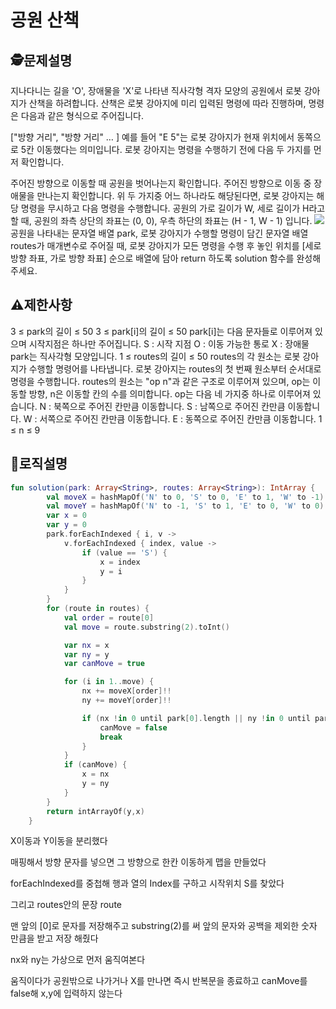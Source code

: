 공원 산책
=
## 🕵️문제설명
지나다니는 길을 'O', 장애물을 'X'로 나타낸 직사각형 격자 모양의 공원에서 로봇 강아지가 산책을 하려합니다. 산책은 로봇 강아지에 미리 입력된 명령에 따라 진행하며, 명령은 다음과 같은 형식으로 주어집니다.

["방향 거리", "방향 거리" … ]
예를 들어 "E 5"는 로봇 강아지가 현재 위치에서 동쪽으로 5칸 이동했다는 의미입니다. 로봇 강아지는 명령을 수행하기 전에 다음 두 가지를 먼저 확인합니다.

주어진 방향으로 이동할 때 공원을 벗어나는지 확인합니다.
주어진 방향으로 이동 중 장애물을 만나는지 확인합니다.
위 두 가지중 어느 하나라도 해당된다면, 로봇 강아지는 해당 명령을 무시하고 다음 명령을 수행합니다.
공원의 가로 길이가 W, 세로 길이가 H라고 할 때, 공원의 좌측 상단의 좌표는 (0, 0), 우측 하단의 좌표는 (H - 1, W - 1) 입니다.
![](https://velog.velcdn.com/images/guysang/post/f3c69934-4cae-4649-b28b-44cd51de4cf1/image.png)
공원을 나타내는 문자열 배열 park, 로봇 강아지가 수행할 명령이 담긴 문자열 배열 routes가 매개변수로 주어질 때, 로봇 강아지가 모든 명령을 수행 후 놓인 위치를 [세로 방향 좌표, 가로 방향 좌표] 순으로 배열에 담아 return 하도록 solution 함수를 완성해주세요.

## ⚠️제한사항

3 ≤ park의 길이 ≤ 50
3 ≤ park[i]의 길이 ≤ 50
park[i]는 다음 문자들로 이루어져 있으며 시작지점은 하나만 주어집니다.
S : 시작 지점
O : 이동 가능한 통로
X : 장애물
park는 직사각형 모양입니다.
1 ≤ routes의 길이 ≤ 50
routes의 각 원소는 로봇 강아지가 수행할 명령어를 나타냅니다.
로봇 강아지는 routes의 첫 번째 원소부터 순서대로 명령을 수행합니다.
routes의 원소는 "op n"과 같은 구조로 이루어져 있으며, op는 이동할 방향, n은 이동할 칸의 수를 의미합니다.
op는 다음 네 가지중 하나로 이루어져 있습니다.
N : 북쪽으로 주어진 칸만큼 이동합니다.
S : 남쪽으로 주어진 칸만큼 이동합니다.
W : 서쪽으로 주어진 칸만큼 이동합니다.
E : 동쪽으로 주어진 칸만큼 이동합니다.
1 ≤ n ≤ 9



## 🔎로직설명
```kotlin
fun solution(park: Array<String>, routes: Array<String>): IntArray {
        val moveX = hashMapOf('N' to 0, 'S' to 0, 'E' to 1, 'W' to -1)
        val moveY = hashMapOf('N' to -1, 'S' to 1, 'E' to 0, 'W' to 0)
        var x = 0
        var y = 0
        park.forEachIndexed { i, v ->
            v.forEachIndexed { index, value ->
                if (value == 'S') {
                    x = index
                    y = i
                }
            }
        }
        for (route in routes) {
            val order = route[0]
            val move = route.substring(2).toInt()

            var nx = x
            var ny = y
            var canMove = true

            for (i in 1..move) {
                nx += moveX[order]!!
                ny += moveY[order]!!

                if (nx !in 0 until park[0].length || ny !in 0 until park.size || park[ny][nx] == 'X') {
                    canMove = false
                    break
                }
            }
            if (canMove) {
                x = nx
                y = ny
            }
        }
        return intArrayOf(y,x)
    }
```
X이동과 Y이동을 분리했다

매핑해서 방향 문자를 넣으면 그 방향으로 한칸 이동하게 맵을 만들었다

forEachIndexed를 중첩해 행과 열의 Index를 구하고 시작위치 S를 찾았다

그리고 routes안의 문장 route

맨 앞의 [0]로 문자를 저장해주고 substring(2)를 써 앞의 문자와 공백을 제외한 숫자 만큼을 받고 저장 해줬다

nx와 ny는 가상으로 먼저 움직여본다

움직이다가 공원밖으로 나가거나 X를 만나면 즉시 반복문을 종료하고 canMove를 false해 x,y에 입력하지 않는다
